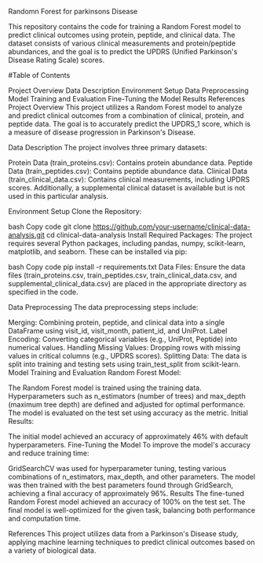 Randomn Forest for parkinsons Disease 

This repository contains the code for training a Random Forest model to predict clinical outcomes using protein, peptide, and clinical data. The dataset consists of various clinical measurements and protein/peptide abundances, and the goal is to predict the UPDRS (Unified Parkinson's Disease Rating Scale) scores.

#Table of Contents

Project Overview
Data Description
Environment Setup
Data Preprocessing
Model Training and Evaluation
Fine-Tuning the Model
Results
References
Project Overview
This project utilizes a Random Forest model to analyze and predict clinical outcomes from a combination of clinical, protein, and peptide data. The goal is to accurately predict the UPDRS_1 score, which is a measure of disease progression in Parkinson's Disease.

Data Description
The project involves three primary datasets:

Protein Data (train_proteins.csv): Contains protein abundance data.
Peptide Data (train_peptides.csv): Contains peptide abundance data.
Clinical Data (train_clinical_data.csv): Contains clinical measurements, including UPDRS scores.
Additionally, a supplemental clinical dataset is available but is not used in this particular analysis.

Environment Setup
Clone the Repository:

bash
Copy code
git clone https://github.com/your-username/clinical-data-analysis.git
cd clinical-data-analysis
Install Required Packages:
The project requires several Python packages, including pandas, numpy, scikit-learn, matplotlib, and seaborn. These can be installed via pip:

bash
Copy code
pip install -r requirements.txt
Data Files:
Ensure the data files (train_proteins.csv, train_peptides.csv, train_clinical_data.csv, and supplemental_clinical_data.csv) are placed in the appropriate directory as specified in the code.

Data Preprocessing
The data preprocessing steps include:

Merging: Combining protein, peptide, and clinical data into a single DataFrame using visit_id, visit_month, patient_id, and UniProt.
Label Encoding: Converting categorical variables (e.g., UniProt, Peptide) into numerical values.
Handling Missing Values: Dropping rows with missing values in critical columns (e.g., UPDRS scores).
Splitting Data: The data is split into training and testing sets using train_test_split from scikit-learn.
Model Training and Evaluation
Random Forest Model:

The Random Forest model is trained using the training data.
Hyperparameters such as n_estimators (number of trees) and max_depth (maximum tree depth) are defined and adjusted for optimal performance.
The model is evaluated on the test set using accuracy as the metric.
Initial Results:

The initial model achieved an accuracy of approximately 46% with default hyperparameters.
Fine-Tuning the Model
To improve the model's accuracy and reduce training time:

GridSearchCV was used for hyperparameter tuning, testing various combinations of n_estimators, max_depth, and other parameters.
The model was then trained with the best parameters found through GridSearch, achieving a final accuracy of approximately 96%.
Results
The fine-tuned Random Forest model achieved an accuracy of 100% on the test set.
The final model is well-optimized for the given task, balancing both performance and computation time.

References
This project utilizes data from a Parkinson's Disease study, applying machine learning techniques to predict clinical outcomes based on a variety of biological data.

